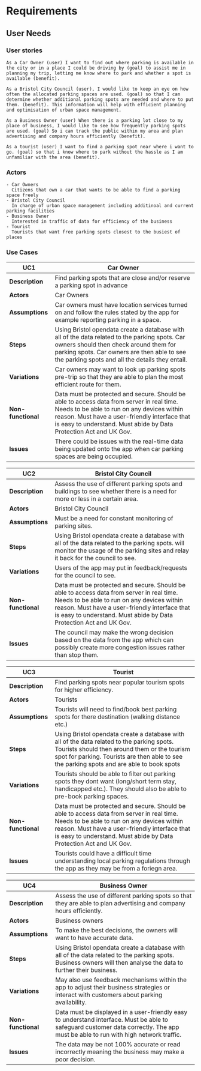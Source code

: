 # Requirements

## User Needs

### User stories
    As a Car Owner (user) I want to find out where parking is available in the city or in a place I could be driving by (goal) to assist me in planning my trip, letting me know where to park and whether a spot is available (benefit).
    
    As a Bristol City Council (user), I would like to keep an eye on how often the allocated parking spaces are used. (goal) so that I can determine whether additional parking spots are needed and where to put them. (benefit). This information will help with efficient planning and optimisation of urban space management.
    
    As a Business Owner (user) When there is a parking lot close to my place of business, I would like to see how frequently parking spots are used. (goal) So i can track the public within my area and plan advertising and company hours efficiently (benefit).
    
    As a tourist (user) I want to find a parking spot near where i want to go. (goal) so that i know where to park without the hassle as I am unfamiliar with the area (benefit).


### Actors
    - Car Owners
      Citizens that own a car that wants to be able to find a parking space freely
    - Bristol City Council 
      In charge of urban space management including additinoal and current parking facilities
    - Business Owner
      Interested in traffic of data for efficiency of the business
    - Tourist
      Tourists that want free parking spots closest to the busiest of places


### Use Cases
| UC1 | Car Owner|
|--------------------------------------|---------------------|
| **Description** |  Find parking spots that are close and/or reserve a parking spot in advance |
| **Actors** | Car Owners |
| **Assumptions** | Car owners must have location services turned on and follow the rules stated by the app for example reporting parking in a space. |
| **Steps** | Using Bristol opendata create a database with all of the data related to the parking spots. Car owners should then check around them for parking spots. Car owners are then able to see the parking spots and all the details they entail. |
| **Variations** | Car owners may want to look up parking spots pre-trip so that they are able to plan the most efficient route for them. |
| **Non-functional** | Data must be protected and secure. Should be able to access data from server in real time. Needs to be able to run on any devices within reason. Must have a user-friendly interface that is easy to understand. Must abide by Data Protection Act and UK Gov. |
| **Issues** | There could be issues with the real-time data being updated onto the app when car parking spaces are being occupied. |

| UC2 | Bristol City Council|
|--------------------------------------|---------------------|
| **Description** | Assess the use of different parking spots and buildings to see whether there is a need for more or less in a certain area. |
| **Actors** | Bristol City Council |
| **Assumptions** | Must be a need for constant monitoring of parking sites.|
| **Steps** | Using Bristol opendata create a database with all of the data related to the parking spots. will monitor the usage of the parking sites and relay it back for the council to see. |
| **Variations** |  Users of the app may put in feedback/requests for the council to see.  |
| **Non-functional** | Data must be protected and secure. Should be able to access data from server in real time. Needs to be able to run on any devices within reason. Must have a user-friendly interface that is easy to understand. Must abide by Data Protection Act and UK Gov. |
| **Issues** | The council may make the wrong decision based on the data from the app which can possibly create more congestion issues rather than stop them. |

| UC3 | Tourist|
|--------------------------------------|---------------------|
| **Description** | Find parking spots near popular tourism spots for higher efficiency. |
| **Actors** | Tourists |
| **Assumptions** | Tourists will need to find/book best parking spots for there destination (walking distance etc.) |
| **Steps** |Using Bristol opendata create a database with all of the data related to the parking spots. Tourists should then around them or the tourism spot for parking. Tourists are then able to see the parking spots and are able to book spots |
| **Variations** |  Tourists should be able to filter out parking spots they dont want (long/short term stay, handicapped etc.). They should also be able to pre-book parking spaces. |
| **Non-functional** | Data must be protected and secure. Should be able to access data from server in real time. Needs to be able to run on any devices within reason. Must have a user-friendly interface that is easy to understand. Must abide by Data Protection Act and UK Gov. |
| **Issues** |  Tourists could have a difficult time understanding local parking regulations through the app as they may be from a foriegn area. |

| UC4 | Business Owner|
|--------------------------------------|---------------------|
| **Description** | Assess the use of different parking spots so that they are able to plan advertising and company hours efficiently.  |
| **Actors** | Business owners |
| **Assumptions** | To make the best decisions, the owners will want to have accurate data. |
| **Steps** | Using Bristol opendata create a database with all of the data related to the parking spots. Business owners will then analyse the data to further their business. |
| **Variations** | May also use feedback mechanisms within the app to adjust their business strategies or interact with customers about parking availability. |
| **Non-functional** | Data must be displayed in a user-friendly easy to understand interface. Must be able to safeguard customer data correctly. The app must be able to run with high network traffic. |
| **Issues** | The data may be not 100% accurate or read incorrectly meaning the business may make a poor decision. |

